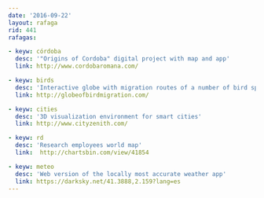 ```yaml
---
date: '2016-09-22'
layout: rafaga
rid: 441
rafagas:

- keyw: córdoba
  desc: '"Origins of Cordoba" digital project with map and app'
  link: http://www.cordobaromana.com/

- keyw: birds
  desc: 'Interactive globe with migration routes of a number of bird species'
  link: http://globeofbirdmigration.com/

- keyw: cities
  desc: '3D visualization environment for smart cities'
  link: http://www.cityzenith.com/

- keyw: rd
  desc: 'Research employees world map'
  link:  http://chartsbin.com/view/41854

- keyw: meteo
  desc: 'Web version of the locally most accurate weather app'
  link: https://darksky.net/41.3888,2.159?lang=es
---
```

